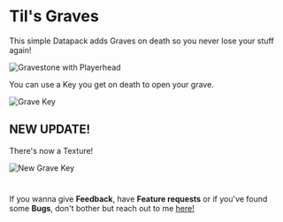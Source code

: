 # Til's Graves
This simple Datapack adds Graves on death so you never lose your stuff again!

![Gravestone with Playerhead](https://cdn.modrinth.com/data/cached_images/8343677677c97835884271f163dd28c9998e9811_0.webp)

You can use a Key you get on death to open your grave.

![Grave Key](https://cdn.modrinth.com/data/cached_images/e6019d681f9765d65072d06a63f7f1a439882b20.png)

## NEW UPDATE!
There's now a Texture!

![New Grave Key](https://cdn.modrinth.com/data/cached_images/2bb16653406b873d4f38b83f2500df8c43301d06.png)

#
If you wanna give **Feedback**, have **Feature requests** or if you've found some **Bugs**, don't bother but reach out to me [here!][Issue Tracker]

[Issue Tracker]: https://github.com/MavLeague/tils_graves/issues